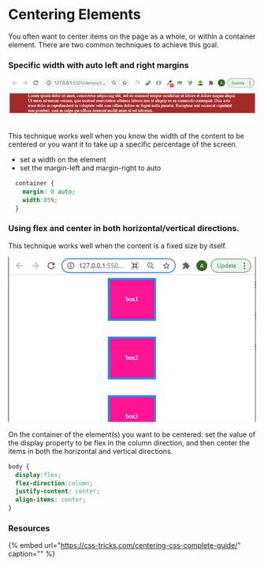 # Centering Elements

You often want to center items on the page as a whole, or within a container element. There are two common techniques to achieve this goal.

### Specific width with auto left and right margins

![](../../.gitbook/assets/image%20%2843%29.png)

This technique works well when you know the width of the content to be centered or you want it to take up a specific percentage of the screen.

* set a width on the element
* set the margin-left and margin-right to auto

```css
  container {
    margin: 0 auto;
    width:85%;
  }
```

### Using flex and center in both horizontal/vertical directions.

This technique works well when the content is a fixed size by itself.

![](../../.gitbook/assets/image%20%28257%29.png)

On the container of the element\(s\) you want to be centered: set the value of the display property to be flex in the column direction, and then center the items in both the horizontal and vertical directions.

```css
body {
  display:flex;
  flex-direction:column;
  justify-content: center;
  align-items: center;
}
```

### Resources

{% embed url="https://css-tricks.com/centering-css-complete-guide/" caption="" %}

